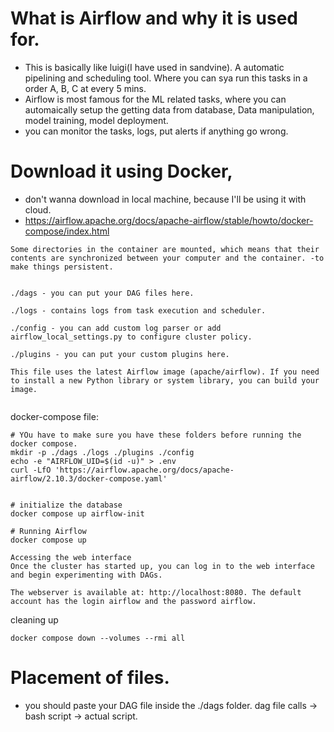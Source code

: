 # What is Airflow and why it is used for.
- This is basically like luigi(I have used in sandvine). A automatic pipelining and scheduling tool. Where you can sya run this tasks in a order A, B, C at every 5 mins.
- Airflow is most famous for the ML related tasks, where you can automaically setup the getting data from database, Data manipulation, model training, model deployment.
- you can monitor the tasks, logs, put alerts if anything go wrong.

# Download it using Docker,
- don't wanna download in local machine, because I'll be using it with cloud.
- https://airflow.apache.org/docs/apache-airflow/stable/howto/docker-compose/index.html

```
Some directories in the container are mounted, which means that their contents are synchronized between your computer and the container. -to make things persistent.


./dags - you can put your DAG files here.

./logs - contains logs from task execution and scheduler.

./config - you can add custom log parser or add airflow_local_settings.py to configure cluster policy.

./plugins - you can put your custom plugins here.

This file uses the latest Airflow image (apache/airflow). If you need to install a new Python library or system library, you can build your image.


```
docker-compose file:
```
# YOu have to make sure you have these folders before running the docker compose.
mkdir -p ./dags ./logs ./plugins ./config
echo -e "AIRFLOW_UID=$(id -u)" > .env
curl -LfO 'https://airflow.apache.org/docs/apache-airflow/2.10.3/docker-compose.yaml'


# initialize the database
docker compose up airflow-init

# Running Airflow
docker compose up

```

```
Accessing the web interface
Once the cluster has started up, you can log in to the web interface and begin experimenting with DAGs.

The webserver is available at: http://localhost:8080. The default account has the login airflow and the password airflow.

```
cleaning up
```
docker compose down --volumes --rmi all
```


# Placement of files.
- you should paste your DAG file inside the ./dags folder. dag file calls -> bash script -> actual script.
